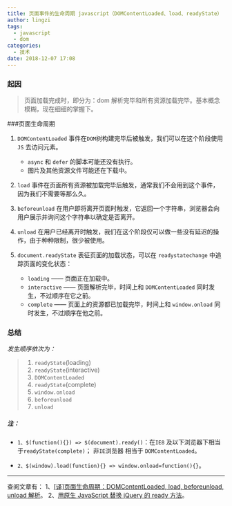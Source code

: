 ```yaml
---
title: 页面事件的生命周期 javascript（DOMContentLoaded、load、readyState）
author: lingzi
tags:
  - javascript
  - dom
categories:
  - 技术
date: 2018-12-07 17:08
---
```


### 起因

> 页面加载完成时，即分为：dom 解析完毕和所有资源加载完毕。基本概念模糊，现在细细的掌握下。

###页面生命周期

1. `DOMContentLoaded` 事件在`DOM`树构建完毕后被触发，我们可以在这个阶段使用 `JS` 去访问元素。

   - `async` 和 `defer` 的脚本可能还没有执行。
   - 图片及其他资源文件可能还在下载中。

2. `load` 事件在页面所有资源被加载完毕后触发，通常我们不会用到这个事件，因为我们不需要等那么久。
3. `beforeunload` 在用户即将离开页面时触发，它返回一个字符串，浏览器会向用户展示并询问这个字符串以确定是否离开。
4. `unload` 在用户已经离开时触发，我们在这个阶段仅可以做一些没有延迟的操作，由于种种限制，很少被使用。
5. `document.readyState` 表征页面的加载状态，可以在 `readystatechange` 中追踪页面的变化状态：
   - `loading` —— 页面正在加载中。
   - `interactive` —— 页面解析完毕，时间上和 `DOMContentLoaded` 同时发生，不过顺序在它之前。
   - `complete` —— 页面上的资源都已加载完毕，时间上和 `window.onload` 同时发生，不过顺序在他之前。

### 总结

_发生顺序依次为：_

> 1. `readyState`(loading)
> 2. `readyState`(interactive)
> 3. `DOMContentLoaded`
> 4. `readyState`(complete)
> 5. `window.onload`
> 6. `beforeunload`
> 7. `unload`

##### 注：

- `1、$(function(){}) => $(document).ready()`：在`IE8` 及以下浏览器下相当于`readyState(complete)`； 非`IE`浏览器 相当于 `DOMContentLoaded`。

- `2、$(window).load(function){} => window.onload=function(){}`。

---

查阅文章有：
1、[[译]页面生命周期：DOMContentLoaded, load, beforeunload, unload 解析](https://github.com/fi3ework/Blog/issues/3)。
2、[用原生 JavaScript 替换 jQuery 的 ready 方法](https://www.zcfy.cc/article/quick-tip-replace-jquery-039-s-ready-with-plain-javascript)。

